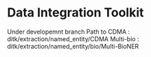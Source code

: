 # Data Integration Toolkit
Under developemnt branch
Path to CDMA : ditk/extraction/named_entity/CDMA
   Multi-bio : ditk/extraction/named_entity/bio/Multi-BioNER

